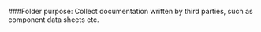 ###Folder purpose: Collect documentation written by third parties, such as component data sheets etc.

